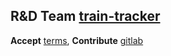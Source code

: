 ## R&amp;D Team [train-tracker](https://github.com/sakib-rahman-bangladesh/train-tracker)
**Accept** [terms](https://docs.google.com/document/d/1hLskBD4_jWuwwk_FVhbPwG_qQNS_tc1Wrvubv06fenI/edit), **Contribute** [gitlab](https://gitlab.com/sakib-rahman-bangladesh/RnD)
